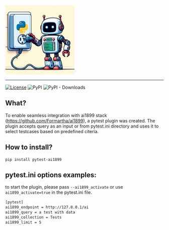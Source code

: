 <img src=".readme/pytest-ai1899-plugin.jpeg" alt="pytest-ai1899-plugin" width="220">

------

[![License](https://img.shields.io/badge/License-MIT-blue.svg)](https://opensource.org/license/mit)
![PyPI](https://img.shields.io/pypi/v/pytest-ai1899)
![PyPI - Downloads](https://img.shields.io/pypi/dm/pytest-ai1899)

What?
------
To enable seamless integration with ai1899 stack (https://github.com/Formartha/ai1899), a pytest plugin was created.
The plugin accepts query as an input or from pytest.ini directory and uses it to select testcases based on predefined citeria.

How to install?
----------
```
pip install pytest-ai1899
```

pytest.ini options examples:
-----------------------------------------------------
to start the plugin, please pass ```--ai1899_activate``` or use ```ai1899_activate=true``` in the pytest.ini file.
```
[pytest]
ai1899_endpoint = http://127.0.0.1/ai
ai1899_query = a test with data
ai1899_collection = Tests
ai1899_limit = 5
```
